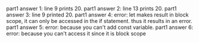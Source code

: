 part1 answer 1: line 9 prints 20.
part1 answer 2: line 13 prints 20.
part1 answer 3: line 9 printed 20.
part1 answer 4: error: let makes result in block scope, it can only be accessed in the if statement. thus it results in an error.
part1 answer 5: error: because you can't add const variable.
part1 answer 6: error: because you can't access it since it is block scope
